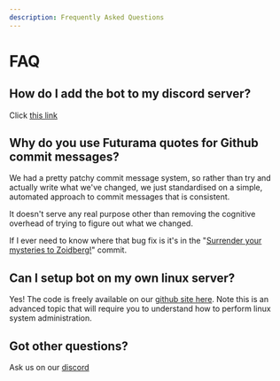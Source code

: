 ```yaml
---
description: Frequently Asked Questions
---
```


# FAQ

## How do I add the bot to my discord server?

Click [this link](https://discordapp.com/oauth2/authorize?&client_id=428866923267358721&scope=bot&permissions=0) 

## Why do you use Futurama quotes for Github commit messages?

We had a pretty patchy commit message system, so rather than try and actually write what we've changed, we just standardised on a simple, automated approach to commit messages that is consistent.

It doesn't serve any real purpose other than removing the cognitive overhead of trying to figure out what we changed.

If I ever need to know where that bug fix is it's in the "[Surrender your mysteries to Zoidberg!](https://github.com/nullabork/talkbot/commit/f6cc5f89231b74373113e22db2ae0da28eb7eddd)" commit.

## Can I setup bot on my own linux server?

Yes! The code is freely available on our [github site here](https://github.com/nullabork/talkbot). Note this is an advanced topic that will require you to understand how to perform linux system administration.

## Got other questions?

Ask us on our [discord](https://discordapp.com/invite/NxrPp8g)

